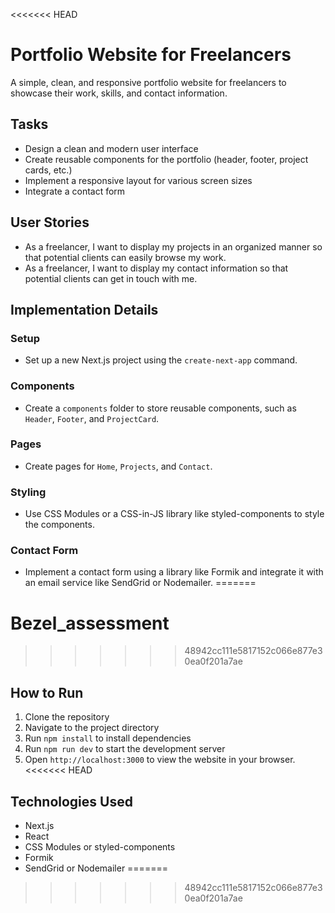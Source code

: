<<<<<<< HEAD
# Portfolio Website for Freelancers

A simple, clean, and responsive portfolio website for freelancers to showcase their work, skills, and contact information.

## Tasks

- Design a clean and modern user interface
- Create reusable components for the portfolio (header, footer, project cards, etc.)
- Implement a responsive layout for various screen sizes
- Integrate a contact form

## User Stories

- As a freelancer, I want to display my projects in an organized manner so that potential clients can easily browse my work.
- As a freelancer, I want to display my contact information so that potential clients can get in touch with me.

## Implementation Details

### Setup

- Set up a new Next.js project using the `create-next-app` command.

### Components

- Create a `components` folder to store reusable components, such as `Header`, `Footer`, and `ProjectCard`.

### Pages

- Create pages for `Home`, `Projects`, and `Contact`.

### Styling

- Use CSS Modules or a CSS-in-JS library like styled-components to style the components.

### Contact Form

- Implement a contact form using a library like Formik and integrate it with an email service like SendGrid or Nodemailer.
=======
# Bezel_assessment
>>>>>>> 48942cc111e5817152c066e877e30ea0f201a7ae

## How to Run

1. Clone the repository
2. Navigate to the project directory
3. Run `npm install` to install dependencies
4. Run `npm run dev` to start the development server
5. Open `http://localhost:3000` to view the website in your browser.
<<<<<<< HEAD

## Technologies Used

- Next.js
- React
- CSS Modules or styled-components
- Formik
- SendGrid or Nodemailer
=======
>>>>>>> 48942cc111e5817152c066e877e30ea0f201a7ae
